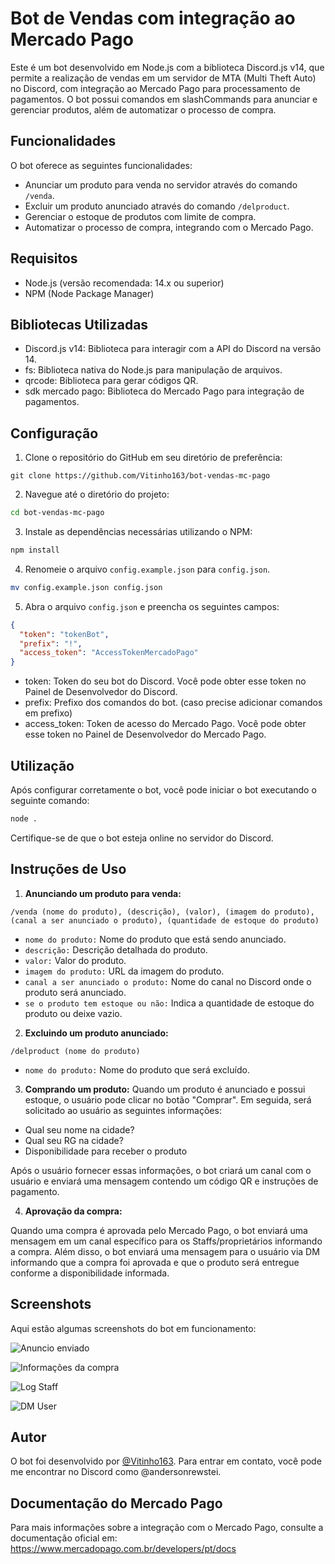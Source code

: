 # Bot de Vendas com integração ao Mercado Pago

Este é um bot desenvolvido em Node.js com a biblioteca Discord.js v14, que permite a realização de vendas em um servidor de MTA (Multi Theft Auto) no Discord, com integração ao Mercado Pago para processamento de pagamentos. O bot possui comandos em slashCommands para anunciar e gerenciar produtos, além de automatizar o processo de compra.

## Funcionalidades

O bot oferece as seguintes funcionalidades:

- Anunciar um produto para venda no servidor através do comando `/venda`.
- Excluir um produto anunciado através do comando `/delproduct`.
- Gerenciar o estoque de produtos com limite de compra.
- Automatizar o processo de compra, integrando com o Mercado Pago.

## Requisitos

- Node.js (versão recomendada: 14.x ou superior)
- NPM (Node Package Manager)

## Bibliotecas Utilizadas

- Discord.js v14: Biblioteca para interagir com a API do Discord na versão 14.
- fs: Biblioteca nativa do Node.js para manipulação de arquivos.
- qrcode: Biblioteca para gerar códigos QR.
- sdk mercado pago: Biblioteca do Mercado Pago para integração de pagamentos.

## Configuração

1. Clone o repositório do GitHub em seu diretório de preferência:
```
git clone https://github.com/Vitinho163/bot-vendas-mc-pago
```

2. Navegue até o diretório do projeto:
```bash
cd bot-vendas-mc-pago
```

3. Instale as dependências necessárias utilizando o NPM:
```bash
npm install
```

4. Renomeie o arquivo `config.example.json` para `config.json`.
```bash
mv config.example.json config.json
```

5. Abra o arquivo `config.json` e preencha os seguintes campos:

```json
{
  "token": "tokenBot", 
  "prefix": "!",
  "access_token": "AccessTokenMercadoPago"
}
```

- token: Token do seu bot do Discord. Você pode obter esse token no Painel de Desenvolvedor do Discord.
- prefix: Prefixo dos comandos do bot. (caso precise adicionar comandos em prefixo)
- access_token: Token de acesso do Mercado Pago. Você pode obter esse token no Painel de Desenvolvedor do Mercado Pago.

## Utilização

Após configurar corretamente o bot, você pode iniciar o bot executando o seguinte comando:

```bash
node .
```

Certifique-se de que o bot esteja online no servidor do Discord.

## Instruções de Uso

1. **Anunciando um produto para venda:**

```
/venda (nome do produto), (descrição), (valor), (imagem do produto), (canal a ser anunciado o produto), (quantidade de estoque do produto)
```

- ``nome do produto:`` Nome do produto que está sendo anunciado.
- ``descrição:`` Descrição detalhada do produto.
- ``valor:`` Valor do produto.
- ``imagem do produto:`` URL da imagem do produto.
- ``canal a ser anunciado o produto:`` Nome do canal no Discord onde o produto será anunciado.
- ``se o produto tem estoque ou não:`` Indica a quantidade de estoque do produto ou deixe vazio.


2. **Excluindo um produto anunciado:**

```
/delproduct (nome do produto)
```

- ``nome do produto:`` Nome do produto que será excluído.


3. **Comprando um produto:**
Quando um produto é anunciado e possui estoque, o usuário pode clicar no botão "Comprar". Em seguida, será solicitado ao usuário as seguintes informações:

- Qual seu nome na cidade?
- Qual seu RG na cidade?
- Disponibilidade para receber o produto

Após o usuário fornecer essas informações, o bot criará um canal com o usuário e enviará uma mensagem contendo um código QR e instruções de pagamento.

4. **Aprovação da compra:**

Quando uma compra é aprovada pelo Mercado Pago, o bot enviará uma mensagem em um canal específico para os Staffs/proprietários informando a compra. Além disso, o bot enviará uma mensagem para o usuário via DM informando que a compra foi aprovada e que o produto será entregue conforme a disponibilidade informada.

## Screenshots

Aqui estão algumas screenshots do bot em funcionamento:

![Anuncio enviado](https://imgur.com/Gba61r0.png)

![Informações da compra](https://imgur.com/J6x1JPw.png)

![Log Staff](https://imgur.com/I0cVvdK.png)

![DM User](https://imgur.com/C2S7jw5.png)

## Autor

O bot foi desenvolvido por [@Vitinho163](https://github.com/Vitinho163). Para entrar em contato, você pode me encontrar no Discord como @andersonrewstei.

## Documentação do Mercado Pago

Para mais informações sobre a integração com o Mercado Pago, consulte a documentação oficial em: https://www.mercadopago.com.br/developers/pt/docs
